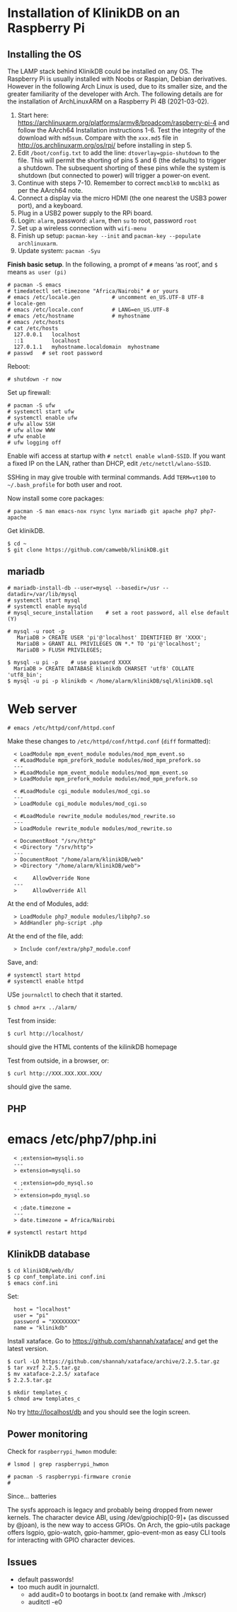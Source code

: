# Installation of KlinikDB on an Raspberry Pi

## Installing the OS

The LAMP stack behind KlinikDB could be installed on any OS. The
Raspberry Pi is usually installed with Noobs or Raspian, Debian
derivatives. However in the following Arch Linux is used, due to its
smaller size, and the greater familiarity of the developer with Arch.
The following details are for the installation of ArchLinuxARM on a
Raspberry Pi 4B (2021-03-02).

 1. Start here:
    <https://archlinuxarm.org/platforms/armv8/broadcom/raspberry-pi-4>
    and follow the AArch64 Installation instructions 1-6. Test the
    integrity of the download with `md5sum`. Compare with the
    `xxx.md5` file in <http://os.archlinuxarm.org/os/rpi/> before
    installing in step 5.
 2. Edit `/boot/config.txt` to add the line: `dtoverlay=gpio-shutdown`
    to the file. This will permit the shorting of pins 5 and 6 (the
    defaults) to trigger a shutdown. The subsequent shorting of these
    pins while the system is shutdown (but connected to power) will
    trigger a power-on event.
 3. Continue with steps 7-10. Remember to correct `mmcblk0` to
    `mmcblk1` as per the AArch64 note.
 4. Connect a display via the micro HDMI (the one nearest the USB3
    power port), and a keyboard.
 5. Plug in a USB2 power supply to the RPi board.
 6. Login: `alarm`, password: `alarm`, then `su` to root, password
    `root` 
 7. Set up a wireless connection with `wifi-menu` 
 8. Finish up setup: `pacman-key --init` and `pacman-key --populate
    archlinuxarm`.
 9. Update system: `pacman -Syu` 

**Finish basic setup**. In the following, a prompt of `#` means ‘as
root’, and `$` means `as user (pi)`
    
    # pacman -S emacs
    # timedatectl set-timezone "Africa/Nairobi" # or yours
    # emacs /etc/locale.gen          # uncomment en_US.UTF-8 UTF-8
    # locale-gen
    # emacs /etc/locale.conf         # LANG=en_US.UTF-8
    # emacs /etc/hostname            # myhostname
    # emacs /etc/hosts
    # cat /etc/hosts
      127.0.0.1   localhost
      ::1         localhost
      127.0.1.1   myhostname.localdomain  myhostname
    # passwd   # set root password
    
Reboot: 

    # shutdown -r now 
 
Set up firewall: 

    # pacman -S ufw
    # systemctl start ufw
    # systemctl enable ufw
    # ufw allow SSH
    # ufw allow WWW
    # ufw enable
    # ufw logging off

Enable wifi access at startup with `# netctl enable wlan0-SSID`. If
you want a fixed IP on the LAN, rather than DHCP, edit
`/etc/netctl/wlano-SSID`.

SSHing in may give trouble with terminal commands. Add `TERM=vt100` to
`~/.bash_profile` for both user and root.

Now install some core packages:

    # pacman -S man emacs-nox rsync lynx mariadb git apache php7 php7-apache

Get klinikDB.

    $ cd ~
    $ git clone https://github.com/camwebb/klinikDB.git

## mariadb

    # mariadb-install-db --user=mysql --basedir=/usr --datadir=/var/lib/mysql
    # systemctl start mysql
    # systemctl enable mysqld
    # mysql_secure_installation    # set a root password, all else default (Y)
    
    # mysql -u root -p
       MariaDB > CREATE USER 'pi'@'localhost' IDENTIFIED BY 'XXXX';
       MariaDB > GRANT ALL PRIVILEGES ON *.* TO 'pi'@'localhost';
       MariaDB > FLUSH PRIVILEGES;
    
    $ mysql -u pi -p    # use password XXXX
      MariaDB > CREATE DATABASE klinikdb CHARSET 'utf8' COLLATE 'utf8_bin';
    $ mysql -u pi -p klinikdb < /home/alarm/klinikDB/sql/klinikDB.sql

# Web server

    # emacs /etc/httpd/conf/httpd.conf 
    
Make these changes to `/etc/httpd/conf/httpd.conf` (`diff` formatted):

      < LoadModule mpm_event_module modules/mod_mpm_event.so
      < #LoadModule mpm_prefork_module modules/mod_mpm_prefork.so
      ---
      > #LoadModule mpm_event_module modules/mod_mpm_event.so
      > LoadModule mpm_prefork_module modules/mod_mpm_prefork.so

      < #LoadModule cgi_module modules/mod_cgi.so
      ---
      > LoadModule cgi_module modules/mod_cgi.so
      
      < #LoadModule rewrite_module modules/mod_rewrite.so
      ---
      > LoadModule rewrite_module modules/mod_rewrite.so
      
      < DocumentRoot "/srv/http"
      < <Directory "/srv/http">
      ---
      > DocumentRoot "/home/alarm/klinikDB/web"
      > <Directory "/home/alarm/klinikDB/web">
      
      <     AllowOverride None
      ---
      >     AllowOverride All

At the end of Modules, add:
      
      > LoadModule php7_module modules/libphp7.so
      > AddHandler php-script .php

At the end of the file, add:

      > Include conf/extra/php7_module.conf

Save, and:

    # systemctl start httpd
    # systemctl enable httpd
    
USe `journalctl` to chech that it started.
    
    $ chmod a+rx ../alarm/

Test from inside:

    $ curl http://localhost/

should give the HTML contents of the kilinikDB homepage

Test from outside, in a browser, or:

    $ curl http://XXX.XXX.XXX.XXX/

should give the same.

## PHP

   # emacs /etc/php7/php.ini 

      < ;extension=mysqli.so
      ---
      > extension=mysqli.so
      
      < ;extension=pdo_mysql.so
      ---
      > extension=pdo_mysql.so
      
      < ;date.timezone =
      ---
      > date.timezone = Africa/Nairobi

    # systemctl restart httpd

## KlinikDB database

    $ cd klinikDB/web/db/
    $ cp conf_template.ini conf.ini
    $ emacs conf.ini

Set:

      host = "localhost"      
      user = "pi"     
      password = "XXXXXXXX"   
      name = "klinikdb"

Install xataface. Go to <https://github.com/shannah/xataface/> and get
the latest version.

    $ curl -LO https://github.com/shannah/xataface/archive/2.2.5.tar.gz
    $ tar xvzf 2.2.5.tar.gz 
    $ mv xataface-2.2.5/ xataface
    $ 2.2.5.tar.gz 

    $ mkdir templates_c
    $ chmod a+w templates_c

No try <http://localhost/db> and you should see the login screen.

## Power monitoring

Check for `raspberrypi_hwmon` module:

    # lsmod | grep raspberrypi_hwmon

    # pacman -S raspberrypi-firmware cronie
    # 



Since... batteries

The sysfs approach is legacy and probably being dropped from newer
kernels. The character device ABI, using /dev/gpiochip[0-9]+ (as
discussed by @joan), is the new way to access GPIOs. On Arch, the
gpio-utils package offers lsgpio, gpio-watch, gpio-hammer,
gpio-event-mon as easy CLI tools for interacting with GPIO character
devices.







## Issues

 * default passwords!
 * too much audit in journalctl. 
     * add audit=0 to bootargs in boot.tx (and remake with ./mkscr)
     * auditctl -e0
     

